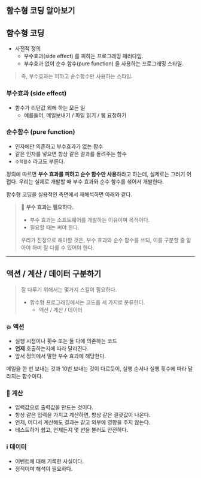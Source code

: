 함수형 코딩 알아보기
---
## 함수형 코딩
- 사전적 정의
  - 부수효과(side effect) 를 피하는 프로그래밍 패러다임.
  - 부수효과 없이 순수 함수(pure function) 을 사용하는 프로그래밍 스타일.
> 즉, 부수효과는 피하고 순수함수만 사용하는 스타일.

### **부수효과 (side effect)**
- 함수가 리턴값 외에 하는 모든 일 
  - 예를들어, 메일보내기 / 파일 읽기 / 웹 요청하기

### **순수함수 (pure function)**
- 인자에만 의존하고 부수효과가 없는 함수
- 같은 인자를 넣으면 항상 같은 결과를 돌려주는 함수
- `수학함수` 라고도 부른다.

정의에 따르면 **부수 효과를 피하고 순수 함수만 사용**하라고 하는데, 실제로는 그러기 어렵다.
우리는 실제로 개발할 때 부수 효과와 순수 함수를 섞어서 개발한다.

함수형 코딩을 실용적인 측면에서 재해석하면 아래와 같다.

> 📌 **부수 효과는 필요하다.**
>    - 부수 효과는 소프트웨어를 개발하는 이유이며 목적이다.
>    - 필요할 때는 써야 한다.
> 
> 우리가 진정으로 해야할 것은, 부수 효과와 순수 함수를 쓰되, 이를 구분할 줄 알아야 하며 잘 다룰 수 있어야 한다.

-----
## 액션 / 계산 / 데이터 구분하기
> 잘 다루기 위해서는 몇가지 스킬이 필요하다.
> - 함수형 프로그래밍에서는 코드를 세 가지로 분류한다.
>   - 액션 / 계산 / 데이터

### 💥 **액션**
- 실행 시점이나 횟수 또는 둘 다에 의존하는 코드
- **언제** 호출하는지에 따라 달라진다.
- 앞서 정의에서 말한 부수 효과에 해당한다.

메일을 한 번 보내는 것과 10번 보내는 것이 다르듯이, 실행 순서나 실행 횟수에 따라 달라지는 함수이다.

### 🧮 **계산**
- 입력값으로 출력값을 만드는 것이다.
- 항상 같은 입력을 가지고 계산하면, 항상 같은 결괏값이 나온다.
- 언제, 어디서 계산해도 결과는 같고 외부에 영향을 주지 않는다.
- 테스트하기 쉽고, 언제든지 몇 번을 불러도 안전하다.

### ℹ️ 데이터
- 이벤트에 대해 기록한 사실이다.
- 정적이며 해석이 필요하다.
